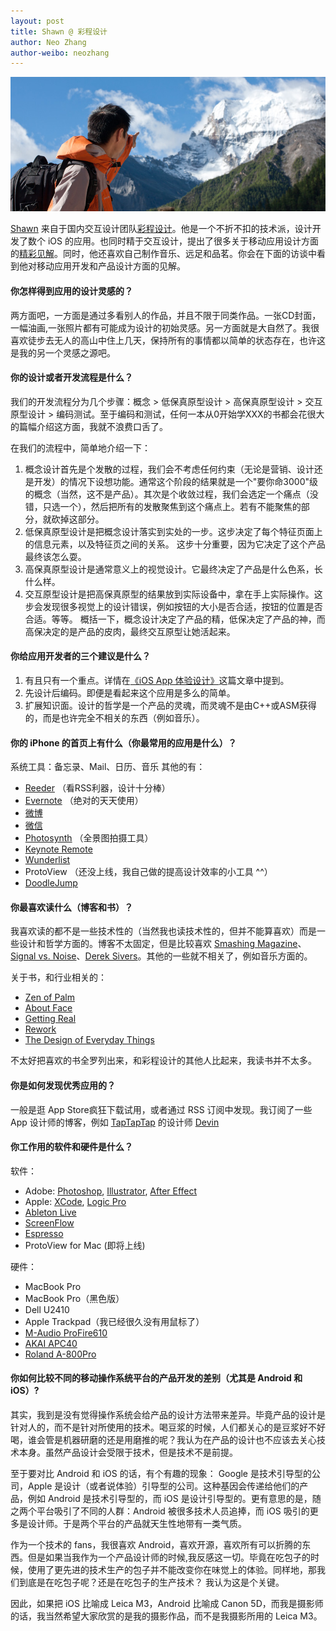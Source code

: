 ```yaml
---
layout: post
title: Shawn @ 彩程设计
author: Neo Zhang
author-weibo: neozhang
---
```


![Shawn Xiao](/images/06192011/shawn-xiao.jpg)

[Shawn](http://ezse.com/) 来自于国内交互设计团队[彩程设计](http://mycolorway.com)。他是一个不折不扣的技术派，设计开发了数个 iOS 的应用。也同时精于交互设计，提出了很多关于移动应用设计方面的[精彩见解](http://blog.mycolorway.com/2011/06/16/ued-for-ios/)。同时，他还喜欢自己制作音乐、远足和品茗。你会在下面的访谈中看到他对移动应用开发和产品设计方面的见解。

#### 你怎样得到应用的设计灵感的？
两方面吧，一方面是通过多看别人的作品，并且不限于同类作品。一张CD封面，一幅油画,一张照片都有可能成为设计的初始灵感。另一方面就是大自然了。我很喜欢徒步去无人的高山中住上几天，保持所有的事情都以简单的状态存在，也许这是我的另一个灵感之源吧。

#### 你的设计或者开发流程是什么？
我们的开发流程分为几个步骤：概念 > 低保真原型设计 > 高保真原型设计 > 交互原型设计 > 编码测试。至于编码和测试，任何一本从0开始学XXX的书都会花很大的篇幅介绍这方面，我就不浪费口舌了。

在我们的流程中，简单地介绍一下：

1. 概念设计首先是个发散的过程，我们会不考虑任何约束（无论是营销、设计还是开发）的情况下设想功能。通常这个阶段的结果就是一个"要你命3000"级的概念（当然，这不是产品）。其次是个收敛过程，我们会选定一个痛点（没错，只选一个），然后把所有的发散聚焦到这个痛点上。若有不能聚焦的部分，就砍掉这部分。
2. 低保真原型设计是把概念设计落实到实处的一步。这步决定了每个特征页面上的信息元素，以及特征页之间的关系。 这步十分重要，因为它决定了这个产品最终该怎么耍。
3. 高保真原型设计是通常意义上的视觉设计。它最终决定了产品是什么色系，长什么样。
4. 交互原型设计是把高保真原型的结果放到实际设备中，拿在手上实际操作。这步会发现很多视觉上的设计错误，例如按钮的大小是否合适，按钮的位置是否合适。等等。
概括一下，概念设计决定了产品的精，低保决定了产品的神，而高保决定的是产品的皮肉，最终交互原型让她活起来。

#### 你给应用开发者的三个建议是什么？

1. 有且只有一个重点。详情在[《iOS App 体验设计》](http://blog.mycolorway.com/2011/06/16/ued-for-ios/)这篇文章中提到。
2. 先设计后编码。即便是看起来这个应用是多么的简单。
3. 扩展知识面。设计的哲学是一个产品的灵魂，而灵魂不是由C++或ASM获得的，而是也许完全不相关的东西（例如音乐）。 

#### 你的 iPhone 的首页上有什么（你最常用的应用是什么）？
系统工具：备忘录、Mail、日历、音乐
其他的有：
* [Reeder](http://reederapp.com) （看RSS利器，设计十分棒）
* [Evernote](http://evernote.com) （绝对的天天使用）
* [微博](http://weibo.com)
* [微信](http://weixin.qq.com/)
* [Photosynth](http://itunes.apple.com/us/app/photosynth/id430065256?mt=8) （全景图拍摄工具）
* [Keynote Remote](http://itunes.apple.com/us/app/keynote-remote/id300719251?mt=8)
* [Wunderlist](http://www.wunderlist.com/)
* ProtoView （还没上线，我自己做的提高设计效率的小工具 ^^）
* [DoodleJump](http://itunes.apple.com/us/app/doodle-jump-be-warned-insanely/id307727765?mt=8)

#### 你最喜欢读什么（博客和书）？
我喜欢读的都不是一些技术性的（当然我也读技术性的，但并不能算喜欢）而是一些设计和哲学方面的。博客不太固定，但是比较喜欢 [Smashing Magazine](http://smashingmagzine.com)、[Signal vs. Noise](http://37signals.com/svn)、[Derek Sivers](http://sivers.org)。其他的一些就不相关了，例如音乐方面的。

关于书，和行业相关的：
* [Zen of Palm](http://book.douban.com/subject/3302555/)
* [About Face](http://www.amazon.com/About-Face-Essentials-Interaction-Design/dp/0470084111)
* [Getting Real](http://gettingreal.37signals.com/)
* [Rework](http://37signals.com/rework/)
* [The Design of Everyday Things](http://www.amazon.com/Design-Everyday-Things-Donald-Norman/dp/0385267746)

不太好把喜欢的书全罗列出来，和彩程设计的其他人比起来，我读书并不太多。

#### 你是如何发现优秀应用的？
一般是逛 App Store疯狂下载试用，或者通过 RSS 订阅中发现。我订阅了一些 App 设计师的博客，例如 [TapTapTap](http://taptaptap.com/) 的设计师 [Devin](http://devinsheaven.com)

#### 你工作用的软件和硬件是什么？

软件：
* Adobe: [Photoshop](http://www.adobe.com/products/photoshop.html), [Illustrator](http://www.adobe.com/products/illustrator.html), [After Effect](http://www.adobe.com/products/aftereffect.html)
* Apple: [XCode](http://developer.apple.com/technologies/xcode.html), [Logic Pro](http://www.apple.com/logicstudio/logicpro/)
* [Ableton Live](http://www.ableton.com/)
* [ScreenFlow](http://www.telestream.net/screen-flow/overview.htm)
* [Espresso](http://macrabbit.com/espresso/)
* ProtoView for Mac (即将上线)

硬件：
* MacBook Pro
* MacBook Pro（黑色版）
* Dell U2410
* Apple Trackpad（我已经很久没有用鼠标了）
* [M-Audio ProFire610](http://www.m-audio.com/products/en_au/ProFire610.html)
* [AKAI APC40](http://www.akaipro.com/apc40)
* [Roland A-800Pro](http://www.roland.com/products/en/A-800PRO/)

#### 你如何比较不同的移动操作系统平台的产品开发的差别（尤其是 Android 和 iOS）?
其实，我到是没有觉得操作系统会给产品的设计方法带来差异。毕竟产品的设计是针对人的，而不是针对所使用的技术。喝豆浆的时候，人们都关心的是豆浆好不好喝，谁会管是机器研磨的还是用磨推的呢？我认为在产品的设计也不应该去关心技术本身。虽然产品设计会受限于技术，但是技术不是前提。

至于要对比 Android 和 iOS 的话，有个有趣的现象： Google 是技术引导型的公司，Apple 是设计（或者说体验）引导型的公司。这种基因会传递给他们的产品，例如 Android 是技术引导型的，而 iOS 是设计引导型的。更有意思的是，随之两个平台吸引了不同的人群：Android 被很多技术人员追捧，而 iOS 吸引的更多是设计师。于是两个平台的产品就天生性地带有一类气质。

作为一个技术的 fans，我很喜欢 Android，喜欢开源，喜欢所有可以折腾的东西。但是如果当我作为一个产品设计师的时候,我反感这一切。毕竟在吃包子的时候，使用了更先进的技术生产的包子并不能改变你在味觉上的体验。同样地，那我们到底是在吃包子呢？还是在吃包子的生产技术？ 我认为这是个关键。

因此，如果把 iOS 比喻成 Leica M3，Android 比喻成 Canon 5D，而我是摄影师的话，我当然希望大家欣赏的是我的摄影作品，而不是我摄影所用的 Leica M3。